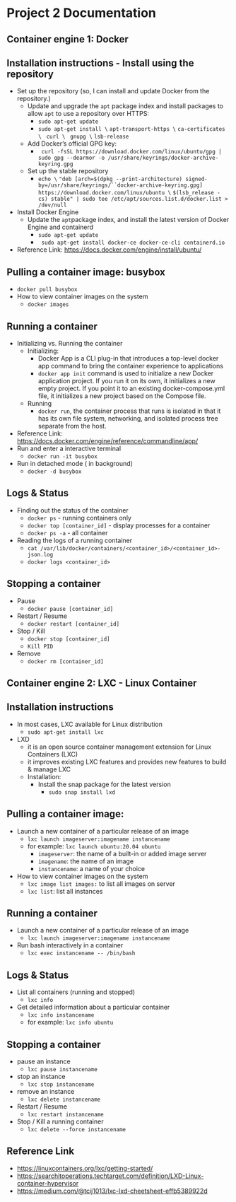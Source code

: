 # Project 2 Documentation

## Container engine 1: Docker

## Installation instructions - Install using the repository
- Set up the repository (so, I can install and update Docker from the repository.)
    - Update and upgrade the `apt` package index and install packages to allow `apt` to use a repository over HTTPS:
        - `sudo apt-get update`
        -  `sudo apt-get install \`
            `apt-transport-https \`
            `ca-certificates \`
            ` curl \`
            ` gnupg \`
            `lsb-release`
    - Add Docker’s official GPG key:
        - ` curl -fsSL https://download.docker.com/linux/ubuntu/gpg | sudo gpg --dearmor -o /usr/share/keyrings/docker-archive-keyring.gpg`
    - Set up the stable repository
        - `echo \`
        `"deb [arch=$(dpkg --print-architecture) signed-by=/usr/share/keyrings/``docker-archive-keyring.gpg] https://download.docker.com/linux/ubuntu \`
        `$(lsb_release -cs) stable" | sudo tee /etc/apt/sources.list.d/docker.list > /dev/null`
- Install Docker Engine
    - Update the `apt`package index, and install the latest version of Docker Engine and containerd
        - `sudo apt-get update `
        - ` sudo apt-get install docker-ce docker-ce-cli containerd.io`
- Reference Link: https://docs.docker.com/engine/install/ubuntu/
 
## Pulling a container image: busybox
- `docker pull busybox`
- How to view container images on the system
    - `docker images`

## Running a container 
- Initializing vs. Running the container 
    - Initializing:
        - Docker App is a CLI plug-in that introduces a top-level docker app command to bring the container experience to applications
        - `docker app init` command is used to initialize a new Docker application project. If you run it on its own, it initializes a new empty project. If you point it to an existing docker-compose.yml file, it initializes a new project based on the Compose file.
    - Running
        - `docker run`, the container process that runs is isolated in that it has its own file system, networking, and isolated process tree separate from the host.
- Reference Link: https://docs.docker.com/engine/reference/commandline/app/
- Run and enter a interactive terminal
    - `docker run -it busybox`
- Run in detached mode ( in background)
    - `docker -d busybox`

## Logs & Status
- Finding out the status of the container
    - `docker ps` - running containers only
    - `docker top [container_id]` - display processes for a container
    - `docker ps -a` - all container 
- Reading the logs of a running container
    - `cat /var/lib/docker/containers/<container_id>/<container_id>-json.log`
    - `docker logs <container_id>`

## Stopping a container
- Pause
    - `docker pause [container_id]`
- Restart / Resume
    - `docker restart [container_id]`
- Stop / Kill
    - `docker stop [container_id]`
    - `Kill PID`
- Remove
    - `docker rm [container_id]`

## Container engine 2: LXC - Linux Container

## Installation instructions 
- In most cases, LXC available for Linux distribution
    - `sudo apt-get install lxc`
- LXD 
    - it is an open source container management extension for Linux Containers (LXC)
    - it improves existing LXC features and provides new features to build & manage LXC
    - Installation:
        - Install the snap package for the latest version
            - `sudo snap install lxd`

## Pulling a container image:
- Launch a new container of a particular release of an image
    - `lxc launch imageserver:imagename instancename`
    - for example: `lxc launch ubuntu:20.04 ubuntu`
        - `imageserver`: the name of a built-in or added image server
        - `imagename`: the name of an image
        - `instancename`: a name of your choice
- How to view container images on the system
    - `lxc image list images:` to list all images on server
    - `lxc list`: list all instances 

## Running a container
- Launch a new container of a particular release of an image
    - `lxc launch imageserver:imagename instancename`
- Run bash interactively in a container
    - `lxc exec instancename -- /bin/bash`

## Logs & Status
- List all containers (running and stopped)
    - `lxc info`
- Get detailed information about a particular container
    - `lxc info instancename`
    - for example: `lxc info ubuntu`

## Stopping a container
- pause an instance
    - `lxc pause instancename`
- stop an instance
    - `lxc stop instancename`
- remove an instance
    - `lxc delete instancename`
- Restart / Resume
    - `lxc restart instancename`
- Stop / Kill a running container
    - `lxc delete --force instancename`

## Reference Link
- https://linuxcontainers.org/lxc/getting-started/
- https://searchitoperations.techtarget.com/definition/LXD-Linux-container-hypervisor
- https://medium.com/@tcij1013/lxc-lxd-cheetsheet-effb5389922d